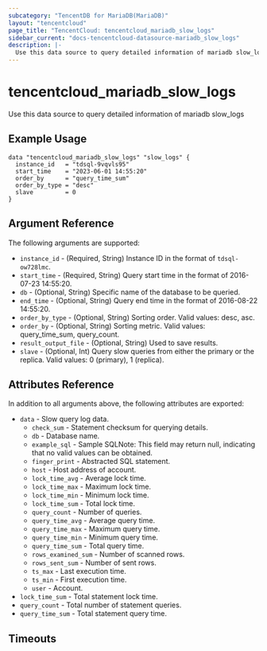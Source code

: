 ```yaml
---
subcategory: "TencentDB for MariaDB(MariaDB)"
layout: "tencentcloud"
page_title: "TencentCloud: tencentcloud_mariadb_slow_logs"
sidebar_current: "docs-tencentcloud-datasource-mariadb_slow_logs"
description: |-
  Use this data source to query detailed information of mariadb slow_logs
---
```


# tencentcloud_mariadb_slow_logs

Use this data source to query detailed information of mariadb slow_logs

## Example Usage

```hcl
data "tencentcloud_mariadb_slow_logs" "slow_logs" {
  instance_id   = "tdsql-9vqvls95"
  start_time    = "2023-06-01 14:55:20"
  order_by      = "query_time_sum"
  order_by_type = "desc"
  slave         = 0
}
```

## Argument Reference

The following arguments are supported:

* `instance_id` - (Required, String) Instance ID in the format of `tdsql-ow728lmc`.
* `start_time` - (Required, String) Query start time in the format of 2016-07-23 14:55:20.
* `db` - (Optional, String) Specific name of the database to be queried.
* `end_time` - (Optional, String) Query end time in the format of 2016-08-22 14:55:20.
* `order_by_type` - (Optional, String) Sorting order. Valid values: desc, asc.
* `order_by` - (Optional, String) Sorting metric. Valid values: query_time_sum, query_count.
* `result_output_file` - (Optional, String) Used to save results.
* `slave` - (Optional, Int) Query slow queries from either the primary or the replica. Valid values: 0 (primary), 1 (replica).

## Attributes Reference

In addition to all arguments above, the following attributes are exported:

* `data` - Slow query log data.
  * `check_sum` - Statement checksum for querying details.
  * `db` - Database name.
  * `example_sql` - Sample SQLNote: This field may return null, indicating that no valid values can be obtained.
  * `finger_print` - Abstracted SQL statement.
  * `host` - Host address of account.
  * `lock_time_avg` - Average lock time.
  * `lock_time_max` - Maximum lock time.
  * `lock_time_min` - Minimum lock time.
  * `lock_time_sum` - Total lock time.
  * `query_count` - Number of queries.
  * `query_time_avg` - Average query time.
  * `query_time_max` - Maximum query time.
  * `query_time_min` - Minimum query time.
  * `query_time_sum` - Total query time.
  * `rows_examined_sum` - Number of scanned rows.
  * `rows_sent_sum` - Number of sent rows.
  * `ts_max` - Last execution time.
  * `ts_min` - First execution time.
  * `user` - Account.
* `lock_time_sum` - Total statement lock time.
* `query_count` - Total number of statement queries.
* `query_time_sum` - Total statement query time.


## Timeouts

<no value>


